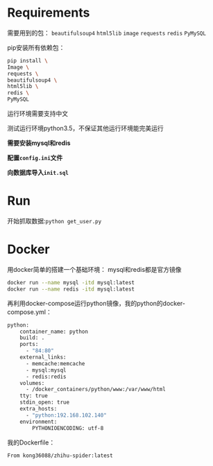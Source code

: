 # Requirements

需要用到的包：
`beautifulsoup4`
`html5lib`
`image`
`requests`
`redis`
`PyMySQL`

pip安装所有依赖包：
``` bash
pip install \
Image \
requests \
beautifulsoup4 \
html5lib \
redis \
PyMySQL
```

运行环境需要支持中文

测试运行环境python3.5，不保证其他运行环境能完美运行

**需要安装mysql和redis**

**配置`config.ini`文件**

**向数据库导入`init.sql`**

# Run

开始抓取数据:`python get_user.py`


# Docker

用docker简单的搭建一个基础环境：
mysql和redis都是官方镜像
```bash
docker run --name mysql -itd mysql:latest
docker run --name redis -itd mysql:latest
```


再利用docker-compose运行python镜像，我的python的docker-compose.yml：
``` bash
python:
    container_name: python
    build: .
    ports:
      - "84:80"
    external_links:
      - memcache:memcache
      - mysql:mysql
      - redis:redis
    volumes:
      - /docker_containers/python/www:/var/www/html
    tty: true
    stdin_open: true
    extra_hosts:
      - "python:192.168.102.140"
    environment:
        PYTHONIOENCODING: utf-8
```
我的Dockerfile：
``` bash
From kong36088/zhihu-spider:latest
```

